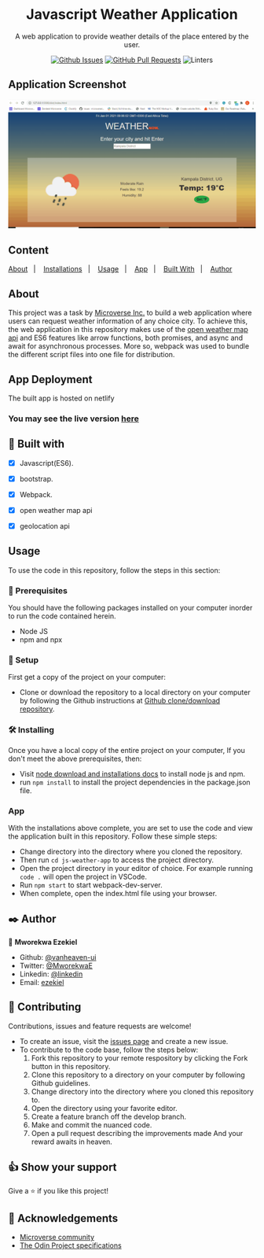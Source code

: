 <div align="center">
  <h1><b>Javascript Weather Application </b></h1>


A web application to provide weather details of the place entered by the user.
  
[![Github Issues](https://img.shields.io/badge/GitHub-Issues-orange)](https://github.com/vanheaven-ui/js-weather-app/issues)
[![GitHub Pull Requests](https://img.shields.io/badge/GitHub-Pull%20Requests-blue)](https://github.com/vanheaven-ui/js-weather-app/pulls)
![Linters](https://img.shields.io/badge/Linters-Passing-success)

</div>

## Application Screenshot

![Screenshot](dist/images/screenshot.gif)

## Content

<a text-align="center" href="#about">About</a>&nbsp;&nbsp;&nbsp;|&nbsp;&nbsp;&nbsp;
<a href="#ins">Installations</a>&nbsp;&nbsp;&nbsp;|&nbsp;&nbsp;&nbsp;
<a href="#usage">Usage</a>&nbsp;&nbsp;&nbsp;|&nbsp;&nbsp;&nbsp;
<a href="#app">App</a>&nbsp;&nbsp;&nbsp;|&nbsp;&nbsp;&nbsp;
<a href="#with">Built With</a>&nbsp;&nbsp;&nbsp;|&nbsp;&nbsp;&nbsp;
<a href="#author">Author</a>


## About <a name = "about"></a>
This project was a task by [Microverse Inc.](https://www.microverse.org/) to build a web application where users can request weather information of any choice city. To achieve this, the web application in this repository makes use of the [open weather map api](https://openweathermap.org/) and ES6 features like arrow functions, both promises, and async and await for asynchronous processes. More so, webpack was used to bundle the different script files into one file for distribution.

## App Deployment
The built app is hosted on netlify <br />

### You may see the live version [here](https://elastic-shannon-e9e91c.netlify.app/)

## 🔧 Built with<a name = "with"></a>

  - [x] Javascript(ES6).
  - [x] bootstrap.
  - [x] Webpack.
  - [x] open weather map api
  - [x] geolocation api


## Usage <a name = "usage"></a>
To use the code in this repository, follow the steps in this section:

### 🔨 Prerequisites
 You should have the following packages installed on your computer inorder to run the code contained herein.

- Node JS 
- npm and npx

### 🔨 Setup
First get a copy of the project on your computer:

- Clone or download the repository to a local directory on your computer by following the Github instructions at [Github clone/download repository](https://docs.github.com/en/enterprise/2.13/user/articles/cloning-a-repository).

### 🛠 Installing <a name = "ins"></a>
Once you have a local copy of the entire project on your computer,
If you don't meet the above prerequisites, then:

- Visit [node download and installations docs](https://docs.npmjs.com/downloading-and-installing-node-js-and-npm) to install node js and npm.
- run ``npm install`` to install the project dependencies in the package.json file.

###  App <a name = "app"></a>
With the installations above complete, you are set to use the code and view the application built in this repository. Follow these simple steps:

- Change directory into the directory where you cloned the repository. 
- Then run ``cd js-weather-app`` to access the project directory.
- Open the project directory in your editor of choice. For example running ``code .`` will open the project in VSCode.
- Run ``npm start`` to start webpack-dev-server.
- When complete, open the index.html file using your browser.

## ✒️  Author <a name = "author"></a>

👤 **Mworekwa Ezekiel**

- Github: [@vanheaven-ui](https://github.com/vanheaven-ui)
- Twitter: [@MworekwaE](https://twitter.com/MworekwaE)
- Linkedin: [@linkedin](https://www.linkedin.com/in/vanheaven/)
- Email: [ezekiel](mailto:vanheaven6@gmail.com)

## 🤝 Contributing

Contributions, issues and feature requests are welcome!

- To create an issue, visit the [issues page](https://github.com/vanheaven-ui/events/issues) and create a new issue.
- To contribute to the code base, follow the steps below:
  1. Fork this repository to your remote respository by clicking the Fork button in this repository.
  2. Clone this repository to a directory on your computer by following Github guidelines.
  3. Change directory into the directory where you cloned this repository to.
  4. Open the directory using your favorite editor.
  5. Create a feature branch off the develop branch.
  5. Make and commit the nuanced code.
  6. Open a pull request describing the improvements made
And your reward awaits in heaven.


## 👍 Show your support

Give a ⭐️ if you like this project!

## :clap: Acknowledgements
- [Microverse community](https://www.microverse.org/) <br />
- [The Odin Project specifications](https://www.theodinproject.com/courses/javascript/lessons/weather-app)
